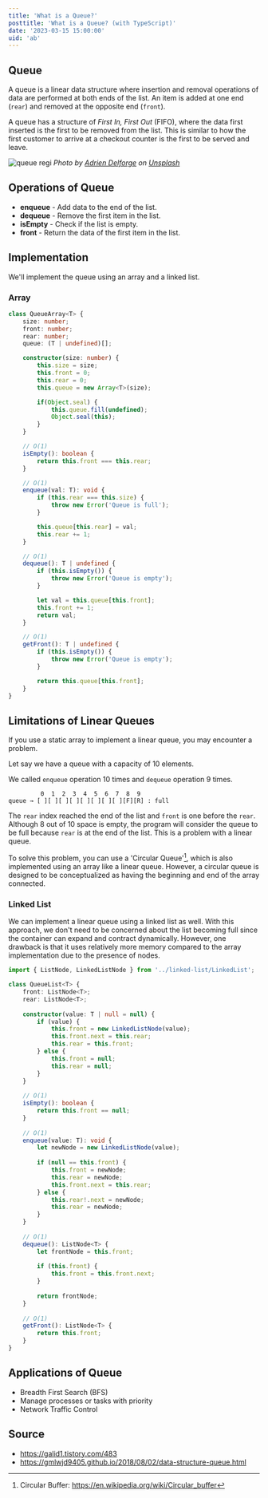 ```yaml
---
title: 'What is a Queue?'
posttitle: 'What is a Queue? (with TypeScript)'
date: '2023-03-15 15:00:00'
uid: 'ab'
---
```


## Queue

A queue is a linear data structure where insertion and removal operations of data are performed at both ends of the list. An item is added at one end (`rear`) and removed at the opposite end (`front`).

A queue has a structure of _First In, First Out_ (FIFO), where the data first inserted is the first to be removed from the list. This is similar to how the first customer to arrive at a checkout counter is the first to be served and leave.

![queue regi](/images/adrien-delforge-queue.webp)
_Photo by [Adrien Delforge](https://unsplash.com/@adriendlf?utm_source=unsplash&utm_medium=referral&utm_content=creditCopyText) on [Unsplash](https://unsplash.com/photos/CrHG_ZYn1Dw?utm_source=unsplash&utm_medium=referral&utm_content=creditCopyText)_

## Operations of Queue

- **enqueue** - Add data to the end of the list.
- **dequeue** - Remove the first item in the list.
- **isEmpty** - Check if the list is empty.
- **front** - Return the data of the first item in the list.

## Implementation

We'll implement the queue using an array and a linked list.

### Array

```ts
class QueueArray<T> {
    size: number;
    front: number;
    rear: number;
    queue: (T | undefined)[];

    constructor(size: number) {
        this.size = size;
        this.front = 0;
        this.rear = 0;
        this.queue = new Array<T>(size);

        if(Object.seal) {
            this.queue.fill(undefined);
            Object.seal(this);
        }
    }

    // O(1)
    isEmpty(): boolean {
        return this.front === this.rear;
    }

    // O(1)
    enqueue(val: T): void {
        if (this.rear === this.size) {
            throw new Error('Queue is full');
        }   

        this.queue[this.rear] = val;
        this.rear += 1;
    }

    // O(1)
    dequeue(): T | undefined {
        if (this.isEmpty()) {
            throw new Error('Queue is empty');
        }

        let val = this.queue[this.front];
        this.front += 1;
        return val;
    }

    // O(1)
    getFront(): T | undefined {
        if (this.isEmpty()) {
            throw new Error('Queue is empty');
        }

        return this.queue[this.front];
    }
}
```

## Limitations of Linear Queues

If you use a static array to implement a linear queue, you may encounter a problem.

Let say we have a queue with a capacity of 10 elements.

We called `enqueue` operation 10 times and `dequeue` operation 9 times.

```text
         0  1  2  3  4  5  6  7  8  9
queue → [ ][ ][ ][ ][ ][ ][ ][ ][F][R] : full
```

The `rear` index reached the end of the list and `front` is one before the `rear`. Although 8 out of 10 space is empty, the program will consider the queue to be full because `rear` is at the end of the list. This is a problem with a linear queue.


To solve this problem, you can use a 'Circular Queue'[^a], which is also implemented using an array like a linear queue. However, a circular queue is designed to be conceptualized as having the beginning and end of the array connected.

### Linked List

We can implement a linear queue using a linked list as well. With this approach, we don't need to be concerned about the list becoming full since the container can expand and contract dynamically. However, one drawback is that it uses relatively more memory compared to the array implementation due to the presence of nodes.

```ts
import { ListNode, LinkedListNode } from '../linked-list/LinkedList';

class QueueList<T> {
    front: ListNode<T>;
    rear: ListNode<T>;
    
    constructor(value: T | null = null) {
        if (value) {
            this.front = new LinkedListNode(value);
            this.front.next = this.rear;
            this.rear = this.front;
        } else {
            this.front = null;
            this.rear = null;
        }
    }
    
    // O(1)
    isEmpty(): boolean {
        return this.front == null;
    }
    
    // O(1)
    enqueue(value: T): void {
        let newNode = new LinkedListNode(value);
        
        if (null == this.front) {
            this.front = newNode;
            this.rear = newNode;
            this.front.next = this.rear;
        } else {
            this.rear!.next = newNode;
            this.rear = newNode;
        }
    }
    
    // O(1)
    dequeue(): ListNode<T> {
        let frontNode = this.front;
        
        if (this.front) {
            this.front = this.front.next;
        }
        
        return frontNode;
    }
    
    // O(1)
    getFront(): ListNode<T> {
        return this.front;
    }
}
```

## Applications of Queue

- Breadth First Search (BFS)
- Manage processes or tasks with priority
- Network Traffic Control

## Source

- <https://galid1.tistory.com/483>
- <https://gmlwjd9405.github.io/2018/08/02/data-structure-queue.html>

[^a]: Circular Buffer: https://en.wikipedia.org/wiki/Circular_buffer